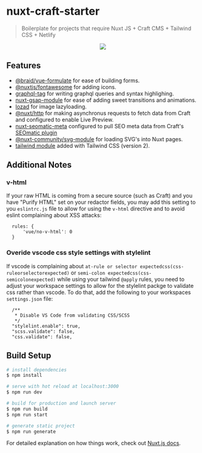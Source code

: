 # nuxt-craft-starter

> Boilerplate for projects that require Nuxt JS + Craft CMS + Tailwind CSS + Netlify

<p align="center">
  <img src="https://www.rockitscienceagency.com/img/images/nuxt-craft-starter.png" />
</p>

## Features
- [@braid/vue-formulate](https://github.com/wearebraid/vue-formulate) for ease of building forms.
- [@nuxtjs/fontawesome](https://github.com/nuxt-community/fontawesome-module) for adding icons.
- [graphql-tag](https://github.com/apollographql/graphql-tag) for writing graphql queries and syntax highlighing.
- [nuxt-gsap-module](https://github.com/ivodolenc/nuxt-gsap-module) for ease of adding sweet transitions and animations.
- [lozad](https://github.com/ApoorvSaxena/lozad.js) for image lazyloading.
- [@nuxt/http](https://github.com/nuxt/http) for making asynchronus requests to fetch data from Craft and configured to enable Live Preview.
- [nuxt-seomatic-meta](https://github.com/ben-rogerson/nuxt-seomatic-meta) configured to pull SEO meta data from Craft's [SEOmatic plugin](https://plugins.craftcms.com/seomatic)
- [@nuxt-community/svg-module](https://github.com/nuxt-community/svg-module) for loading SVG's into Nuxt pages.
- [tailwind module](https://github.com/nuxt-community/tailwindcss-module) added with Tailwind CSS (version 2).

## Additional Notes
### v-html
If your raw HTML is coming from a secure source (such as Craft) and you have "Purify HTML" set on your redactor fields, you may add this setting to you `eslintrc.js` file to allow for using the `v-html` directive and to avoid eslint complaining about XSS attacks:

```
  rules: {
      'vue/no-v-html': 0
  }
```

### Overide vscode css style settings with stylelint
If vscode is complaining about `at-rule or selector expectedcss(css-ruleorselectorexpected)` or `semi-colon expectedcss(css-semicolonexpected)` while using your tailwind `@apply` rules, you need to adjust your workspace settings to allow for the stylelint packge to validate css rather than vscode. To do that, add the following to your workspaces `settings.json` file:

```
  /**
   * Disable VS Code from validating CSS/SCSS
   */
  "stylelint.enable": true,
  "scss.validate": false,
  "css.validate": false,
```

## Build Setup

```bash
# install dependencies
$ npm install

# serve with hot reload at localhost:3000
$ npm run dev

# build for production and launch server
$ npm run build
$ npm run start

# generate static project
$ npm run generate
```

For detailed explanation on how things work, check out [Nuxt.js docs](https://nuxtjs.org).
